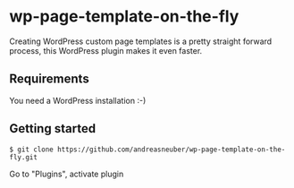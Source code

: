 # wp-page-template-on-the-fly
Creating WordPress custom page templates is a pretty straight forward process, this WordPress plugin makes it even faster.

## Requirements
You need a WordPress installation :-)

## Getting started
```
$ git clone https://github.com/andreasneuber/wp-page-template-on-the-fly.git
```
Go to "Plugins", activate plugin
